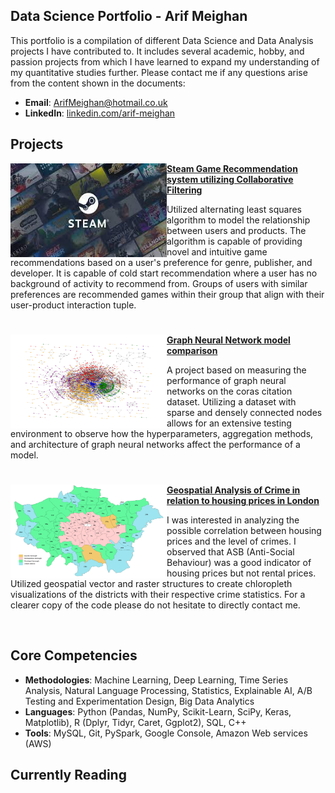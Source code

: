## Data Science Portfolio - Arif Meighan

This portfolio is a compilation of different Data Science and Data Analysis projects I have contributed to. It includes several academic, hobby, and passion projects from which I have learned to expand my understanding of my quantitative studies further. Please contact me if any questions arise from the content shown in the documents:

- **Email**: [ArifMeighan@hotmail.co.uk](ArifMeighan@hotmail.co.uk)
- **LinkedIn**: [linkedin.com/arif-meighan](https://www.linkedin.com/in/arif-meighan/)


## Projects


<img align="left" width="250" height="150" src="./img/Steam.jpg"> **[Steam Game Recommendation system utilizing Collaborative Filtering](https://github.com/Peptidase/ArifMeighan/blob/main/Documents/Distributed_Project_Draft_Final__Copy_for_portfolio_.pdf)**

Utilized alternating least squares algorithm to model the relationship between users and products. The algorithm is capable of providing novel and intuitive game recommendations based on a user's preference for genre, publisher, and developer. It is capable of cold start recommendation where a user has no background of activity to recommend from. Groups of users with similar preferences are recommended games within their group that align with their user-product interaction tuple.

#

<img align="left" width="250" height="150" src="./img/GraphViz.png"> **[Graph Neural Network model comparison]([./Documents/GNN.pdf](https://github.com/Peptidase/ArifMeighan/blob/main/Documents/ST456Group8__Copy_for_portfolio_.pdf))**

A project based on measuring the performance of graph neural networks on the coras citation dataset. Utilizing a dataset with sparse and densely connected nodes allows for an extensive testing environment to observe how the hyperparameters, aggregation methods, and architecture of graph neural networks affect the performance of a model.

#

<img align="left" width="250" height="150" src="./img/Greaterlondon.png"> **[Geospatial Analysis of Crime in relation to housing prices in London](https://github.com/Peptidase/ArifMeighan/blob/main/Documents/Geospatial.pdf)**

I was interested in analyzing the possible correlation between housing prices and the level of crimes. I observed that ASB (Anti-Social Behaviour) was a good indicator of housing prices but not rental prices. Utilized geospatial vector and raster structures to create chloropleth visualizations of the districts with their respective crime statistics. For a clearer copy of the code please do not hesitate to directly contact me.

<br />


## Core Competencies

- **Methodologies**: Machine Learning, Deep Learning, Time Series Analysis, Natural Language Processing, Statistics, Explainable AI, A/B Testing and Experimentation Design, Big Data Analytics
- **Languages**: Python (Pandas, NumPy, Scikit-Learn, SciPy, Keras, Matplotlib), R (Dplyr, Tidyr, Caret, Ggplot2), SQL, C++
- **Tools**: MySQL, Git, PySpark, Google Console, Amazon Web services (AWS)


## Currently Reading 

